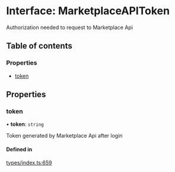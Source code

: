 # Interface: MarketplaceAPIToken

Authorization needed to request to Marketplace Api

## Table of contents

### Properties

- [token](MarketplaceAPIToken.md#token)

## Properties

### token

• **token**: `string`

Token generated by Marketplace Api after login

#### Defined in

[types/index.ts:659](https://github.com/nevermined-io/components-catalog/blob/23aab4e/lib/src/types/index.ts#L659)
